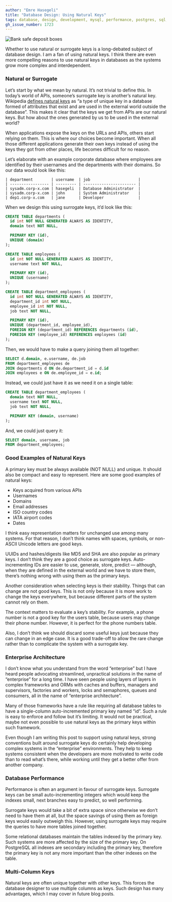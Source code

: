 ```yaml
---
author: "Emre Hasegeli"
title: "Database Design: Using Natural Keys"
tags: database, design, development, mysql, performance, postgres, sql, sql-server, tips
gh_issue_number: 1723
---
```


![Bank safe deposit boxes](/blog/2021/03/15/database-design-using-natural-keys/safe-boxes.jpg)

Whether to use natural or surrogate keys is a long-debated subject of database design. I am a fan of using natural keys. I think there are even more compelling reasons to use natural keys in databases as the systems grow more complex and interdependent.

### Natural or Surrogate

Let’s start by what we mean by natural. It’s not trivial to define this. In today’s world of APIs, someone’s surrogate key is another’s natural key. Wikipedia [defines natural keys](https://en.wikipedia.org/wiki/Natural_key) as “a type of unique key in a database formed of attributes that exist and are used in the external world outside the database”. This makes it clear that the keys we get from APIs are our natural keys. But how about the ones generated by us to be used in the external world?

When applications expose the keys on the URLs and APIs, others start relying on them. This is where our choices become important. When all those different applications generate their own keys instead of using the keys they got from other places, life becomes difficult for no reason.

Let’s elaborate with an example corporate database where employees are identified by their usernames and the departments with their domains. So our data would look like this:

```nohighlight
| department        | username  | job                     |
| ----------------- | --------- | ----------------------- |
| sysadm.corp-x.com | hasegeli  | Database Administrator  |
| sysadm.corp-x.com | john      | System Administrator    |
| dep1.corp-x.com   | jane      | Developer               |
```

When we design this using surrogate keys, it’d look like this:

```sql
CREATE TABLE departments (
  id int NOT NULL GENERATED ALWAYS AS IDENTITY,
  domain text NOT NULL,

  PRIMARY KEY (id),
  UNIQUE (domain)
);

CREATE TABLE employees (
  id int NOT NULL GENERATED ALWAYS AS IDENTITY,
  username text NOT NULL,

  PRIMARY KEY (id),
  UNIQUE (username)
);

CREATE TABLE department_employees (
  id int NOT NULL GENERATED ALWAYS AS IDENTITY,
  department_id int NOT NULL,
  employee_id int NOT NULL,
  job text NOT NULL,

  PRIMARY KEY (id),
  UNIQUE (department_id, employee_id),
  FOREIGN KEY (department_id) REFERENCES departments (id),
  FOREIGN KEY (employee_id) REFERENCES employees (id)
);
```

Then, we would have to make a query joining them all together:

```sql
SELECT d.domain, e.username, de.job
FROM department_employees de
JOIN departments d ON de.department_id = d.id
JOIN employees e ON de.employee_id = e.id;
```

Instead, we could just have it as we need it on a single table:

```sql
CREATE TABLE department_employees (
  domain text NOT NULL,
  username text NOT NULL,
  job text NOT NULL,

  PRIMARY KEY (domain, username)
);
```

And, we could just query it:

```sql
SELECT domain, username, job
FROM department_employees;
```

### Good Examples of Natural Keys

A primary key must be always available (NOT NULL) and unique. It should also be compact and easy to represent. Here are some good examples of natural keys:

- Keys acquired from various APIs
- Usernames
- Domains
- Email addresses
- ISO country codes
- IATA airport codes
- Dates

I think easy representation matters for unchanged use among many systems. For that reason, I don’t think names with spaces, symbols, or non-ASCII Unicode letters are good keys.

UUIDs and hashes/digests like MD5 and SHA are also popular as primary keys. I don’t think they are a good choice as surrogate keys. Auto-incrementing IDs are easier to use, generate, store, predict — although, when they are defined in the external world and we have to store them, there’s nothing wrong with using them as the primary keys.

Another consideration when selecting keys is their stability. Things that can change are not good keys. This is not only because it is more work to change the keys everywhere, but because different parts of the system cannot rely on them.

The context matters to evaluate a key’s stability. For example, a phone number is not a good key for the users table, because users may change their phone number. However, it is perfect for the phone numbers table.

Also, I don’t think we should discard some useful keys just because they can change in an edge case. It is a good trade-off to allow the rare change rather than to complicate the system with a surrogate key.

### Enterprise Architecture

I don’t know what you understand from the word “enterprise” but I have heard people advocating streamlined, unpractical solutions in the name of “enterprise” for a long time. I have seen people using layers of layers in complex frameworks and ORMs with caches and buffers, managers and supervisors, factories and workers, locks and semaphores, queues and consumers, all in the name of “enterprise architecture”.

Many of those frameworks have a rule like requiring all database tables to have a single-column auto-incremented primary key named “id”. Such a rule is easy to enforce and follow but it’s limiting. It would not be practical, maybe not even possible to use natural keys as the primary keys within such framework.

Even though I am writing this post to support using natural keys, strong conventions built around surrogate keys do certainly help developing complex systems in the “enterprise” environments. They help to keep systems consistent when the developers are more motivated to write code than to read what’s there, while working until they get a better offer from another company.

### Database Performance

Performance is often an argument in favour of surrogate keys. Surrogate keys can be small auto-incrementing integers which would keep the indexes small, next branches easy to predict, so well performing.

Surrogate keys would take a bit of extra space since otherwise we don’t need to have them at all, but the space savings of using them as foreign keys would easily outweigh this. However, using surrogate keys may require the queries to have more tables joined together.

Some relational databases maintain the tables indexed by the primary key. Such systems are more affected by the size of the primary key. On PostgreSQL all indexes are secondary including the primary key, therefore the primary key is not any more important than the other indexes on the table.

### Multi-Column Keys

Natural keys are often unique together with other keys. This forces the database designer to use multiple columns as keys. Such design has many advantages, which I may cover in future blog posts.
